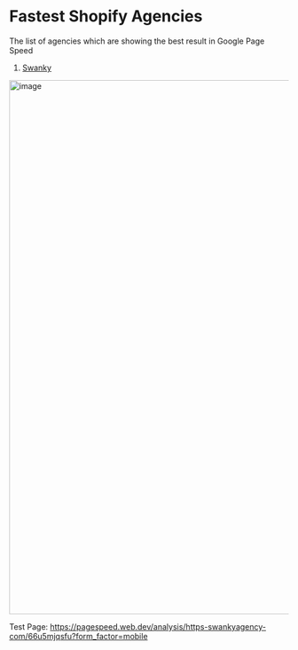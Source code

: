 # Fastest Shopify Agencies
The list of agencies which are showing the best result in Google Page Speed

1.  [Swanky](https://swankyagency.com/how-to-manage-composable-commerce-implementation/)
<img width="961" alt="image" src="https://github.com/user-attachments/assets/2b70c298-0354-4d25-b55b-7c43ec89c211">

Test Page: https://pagespeed.web.dev/analysis/https-swankyagency-com/66u5mjqsfu?form_factor=mobile

